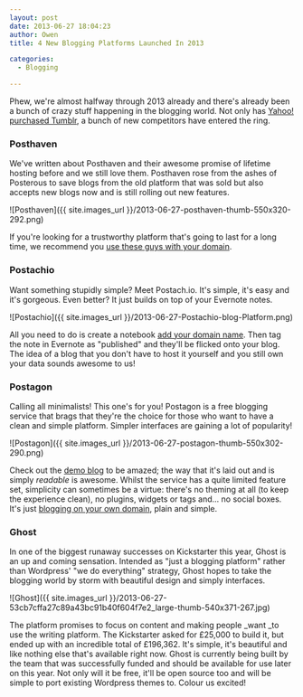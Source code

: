 ```yaml
---
layout: post
date: 2013-06-27 18:04:23
author: Owen
title: 4 New Blogging Platforms Launched In 2013

categories:
  - Blogging

---
```


Phew, we're almost halfway through 2013 already and there's already been a bunch of crazy stuff happening in the blogging world. Not only has [Yahoo! purchased Tumblr](https://iwantmyname.com/blog/2013/05/worried-about-your-tumblr-blog-after-the-acquisition-by-yahoo.html), a bunch of new competitors have entered the ring. 


### Posthaven

We've written about Posthaven and their awesome promise of lifetime hosting before and we still love them. Posthaven rose from the ashes of Posterous to save blogs from the old platform that was sold but also accepts new blogs now and is still rolling out new features.

![Posthaven]({{ site.images_url }}/2013-06-27-posthaven-thumb-550x320-292.png)

If you're looking for a trustworthy platform that's going to last for a long time, we recommend you [use these guys with your domain](https://iwantmyname.com/services/blog-hosting/posthaven-custom-domain).


### Postachio

Want something stupidly simple? Meet Postach.io. It's simple, it's easy and it's gorgeous. Even better? It just builds on top of your Evernote notes.

![Postachio]({{ site.images_url }}/2013-06-27-Postachio-blog-Platform.png)

All you need to do is create a notebook [add your domain name](https://iwantmyname.com/services/blog-hosting/postachio). Then tag the note in Evernote as "published" and they'll be flicked onto your blog. The idea of a blog that you don't have to host it yourself and you still own your data sounds awesome to us!


### Postagon

Calling all minimalists! This one's for you! Postagon is a free blogging service that brags that they're the choice for those who want to have a clean and simple platform. Simpler interfaces are gaining a lot of popularity!

![Postagon]({{ site.images_url }}/2013-06-27-postagon-thumb-550x302-290.png)

Check out the [demo blog](http://demo.postagon.com/) to be amazed; the way that it's laid out and is simply _readable_ is awesome. Whilst the service has a quite limited feature set, simplicity can sometimes be a virtue: there's no theming at all (to keep the experience clean), no plugins, widgets or tags and... no social boxes. It's just [blogging on your own domain](https://iwantmyname.com/services/blog-hosting/postagon-custom-domain), plain and simple.


### Ghost

In one of the biggest runaway successes on Kickstarter this year, Ghost is an up and coming sensation. Intended as "just a blogging platform" rather than Wordpress' "we do everything" strategy, Ghost hopes to take the blogging world by storm with beautiful design and simply interfaces.

![Ghost]({{ site.images_url }}/2013-06-27-53cb7cffa27c89a43bc91b40f604f7e2_large-thumb-540x371-267.jpg)

The platform promises to focus on content and making people _want _to use the writing platform. The Kickstarter asked for £25,000 to build it, but ended up with an incredible total of £196,362. It's simple, it's beautiful and like nothing else that's available right now. Ghost is currently being built by the team that was successfully funded and should be available for use later on this year. Not only will it be free, it'll be open source too and will be simple to port existing Wordpress themes to. Colour us excited!
